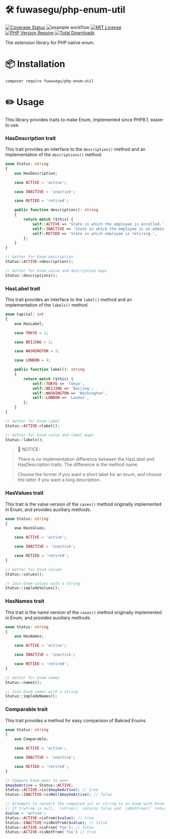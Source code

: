 # 🛠 fuwasegu/php-enum-util
[![Coverage Status](https://coveralls.io/repos/github/fuwasegu/php-enum-util/badge.svg?branch=master)](https://coveralls.io/github/fuwasegu/php-enum-util?branch=master)
![example workflow](https://github.com/fuwasegu/php-enum-util/actions/workflows/ci.yml/badge.svg)
[![MIT License](http://img.shields.io/badge/license-MIT-blue.svg?style=flat)](LICENSE)
[![PHP Version Require](http://poser.pugx.org/fuwasegu/php-enum-util/require/php)](https://packagist.org/packages/fuwasegu/php-enum-util)
[![Total Downloads](http://poser.pugx.org/fuwasegu/php-enum-util/downloads)](https://packagist.org/packages/fuwasegu/php-enum-util)

The extension library for PHP native enum.

# 📦 Installation
```shell
composer require fuwasegu/php-enum-util
```

# ✏️ Usage
This library provides traits to make Enum, implemented since PHP8.1, easier to use.

### HasDescription trait
This trait provides an interface to the `description()` method and an implementation of the `descriptions()` method.

```php
enum Status: string
{
    use HasDescription;

    case ACTIVE = 'active';

    case INACTIVE = 'inactive';

    case RETIED = 'retired';

    public function description(): string
    {
        return match ($this) {
            self::ACTIVE => 'State in which the employee is enrolled.',
            self::INACTIVE => 'State in which the employee is on administrative leave.',
            self::RETIED => 'State in which employee is retiring.',
        };
    }
}
```

```php
// Getter for Enum description
Status::ACTIVE->description();

// Getter for Enum value and description maps
Status::descriptions();
```

### HasLabel trait
This trait provides an interface to the `label()` method and an implementation of the `labels()` method.

```php
enum Capital: int
{
    use HasLabel;

    case TOKYO = 1;

    case BEIJING = 2;

    case WASHINGTON = 3;

    case LONDON = 4;

    public function label(): string
    {
        return match ($this) {
            self::TOKYO => 'Tokyo',
            self::BEIJING => 'Beijing',
            self::WASHINGTON => 'Washington',
            self::LONDON => 'London',
        };
    }
}
```

```php
// Getter for Enum label
Status::ACTIVE->label();

// Getter for Enum value and label maps
Status::labels();
```

> 📌 NOTICE:
> 
> There is no implementation difference between the HasLabel and HasDescription traits. The difference is the method name. 
> 
> Choose the former if you want a short label for an enum, and choose the latter if you want a long description.

### HasValues trait
This trait is the value version of the `cases()` method originally implemented in Enum, and provides auxiliary methods.

```php
enum Status: string
{
    use HasValues;

    case ACTIVE = 'active';

    case INACTIVE = 'inactive';

    case RETIED = 'retired';
}
```

```php
// Getter for Enum values
Status::values();

// Join Enum values with a string
Status::implodeValues();
```

### HasNames trait
This trait is the name version of the `cases()` method originally implemented in Enum, and provides auxiliary methods.

```php
enum Status: string
{
    use HasNames;

    case ACTIVE = 'active';

    case INACTIVE = 'inactive';

    case RETIED = 'retired';
}
```

```php
// Getter for Enum names
Status::names();

// Join Enum names with a string
Status::implodeNames();
```

### Comparable trait
This trait provides a method for easy comparison of Bakced Enums

```php
enum Status: string
{
    use Comparable;

    case ACTIVE = 'active';

    case INACTIVE = 'inactive';

    case RETIED = 'retired';
}
```

```php
// Compare Enum peer to peer
$maybeActive = Status::ACTIVE;
Status::ACTIVE->is($maybeActive); // true
Status::INACTIVE->isNot($maybeActive); // false

// Attempts to convert the compared int or string to an Enum with Enum::tryFrom before comparing
// If tryFrom is null, `isFrom()` returns false and `isNotFrom()` returns true.
$value = 'active';
Status::ACTIVE->isFrom($value); // true
Status::INACTIVE->isNotFrom($value); // false
Status::ACTIVE->isFrom('foo'); // false
Status::ACTIVE->isNotFrom('foo') // true
```